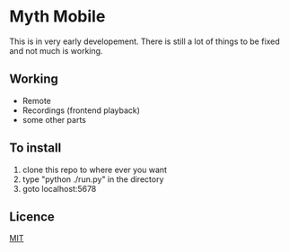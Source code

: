Myth Mobile
=============

This is in very early developement. There is still a lot of things to be fixed and not much is working.
 
Working
-------
* Remote
* Recordings (frontend playback)
* some other parts


To install
-------
1. clone this repo to where ever you want
2. type "python ./run.py" in the directory
3. goto localhost:5678


Licence
-------
[MIT](http://www.opensource.org/licenses/MIT)

